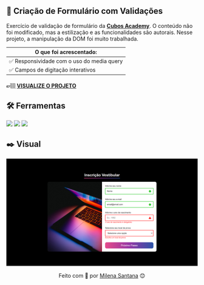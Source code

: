 ## 📌 Criação de Formulário com Validações

Exercício de validação de formulário da <a target="_blank" href="https://cubos.academy/">**Cubos Academy**</a>. O conteúdo não foi modificado, mas a estilização e as funcionalidades são autorais. Nesse projeto, a manipulação da DOM foi muito trabalhada.

| O que foi acrescentado: | 
| ------ |
| ✅ Responsividade com o uso do media query </br> |
| ✅ Campos de digitação interativos |

#### 👉🏼 <a target="_blank" href="https://form-exercise-bymisantana.netlify.app/">**VISUALIZE O PROJETO**</a>

## 🛠 Ferramentas
<div align="inline">
<img src="https://img.shields.io/badge/HTML5-E34F26?style=for-the-badge&logo=html5&logoColor=white"/>
<img src="https://img.shields.io/badge/CSS3-1572B6?style=for-the-badge&logo=css3&logoColor=white"/>
<img src="https://img.shields.io/badge/JavaScript-323330?style=for-the-badge&logo=javascript&logoColor=F7DF1E"/>
</div>

## ✒️ Visual

![alt text](assets/form-exercise.png)

<div align="center">
Feito com 💜 por <a target="_blank" href="https://www.linkedin.com/in/mi-santana/">Milena Santana</a> 😊
</div>
